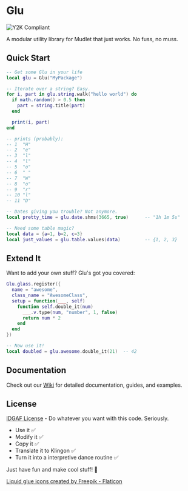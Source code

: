 # Glu

![Y2K Compliant](https://img.shields.io/badge/Y2K-Compliant-success?style=flat&logo=data:...)

A modular utility library for Mudlet that just works. No fuss, no muss.

## Quick Start

```lua
-- Get some Glu in your life
local glu = Glu("MyPackage")

-- Iterate over a string? Easy.
for i, part in glu.string.walk("hello world") do
  if math.random() > 0.5 then
    part = string.title(part)
  end

  print(i, part)
end

-- prints (probably):
-- 1  "H"
-- 2  "e"
-- 3  "l"
-- 4  "l"
-- 5  "o"
-- 6  " "
-- 7  "W"
-- 8  "o"
-- 9  "r"
-- 10 "l"
-- 11 "D"

-- Dates giving you trouble? Not anymore.
local pretty_time = glu.date.shms(3665, true)      -- "1h 1m 5s"

-- Need some table magic?
local data = {a=1, b=2, c=3}
local just_values = glu.table.values(data)         -- {1, 2, 3}
```

## Extend It

Want to add your own stuff? Glu's got you covered:

```lua
Glu.glass.register({
  name = "awesome",
  class_name = "AwesomeClass",
  setup = function(___, self)
    function self.double_it(num)
      ___.v.type(num, "number", 1, false)
      return num * 2
    end
  end
})

-- Now use it!
local doubled = glu.awesome.double_it(21)  -- 42
```

## Documentation

Check out our [Wiki](https://github.com/gesslar/glu/wiki) for detailed documentation, guides, and examples.

## License

[IDGAF License](LICENSE.md) - Do whatever you want with this code. Seriously.
- Use it ✅
- Modify it ✅
- Copy it ✅
- Translate it to Klingon ✅
- Turn it into a interpretive dance routine ✅

Just have fun and make cool stuff! 🚀

[Liquid glue icons created by Freepik - Flaticon](https://www.flaticon.com/free-icons/liquid-glue)
